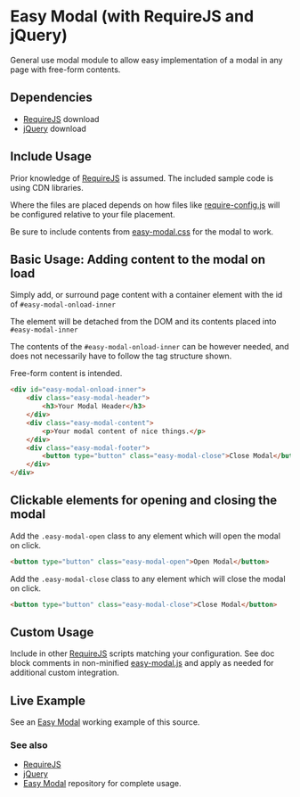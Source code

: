 # Easy Modal (with RequireJS and jQuery)
General use modal module to allow easy implementation of a modal in any page with free-form contents.

## Dependencies
- [RequireJS](https://requirejs.org/docs/download.html) download
- [jQuery](https://jquery.com/download/) download

## Include Usage
Prior knowledge of [RequireJS](https://requirejs.org/) is assumed. The included sample code is using CDN libraries.

Where the files are placed depends on how files like [require-config.js](https://github.com/KainGNX/easy-modal/blob/master/src/js/config/require-config.js) will be configured relative to your file placement.

Be sure to include contents from [easy-modal.css](https://github.com/KainGNX/easy-modal/blob/master/src/css/easy-modal.css) for the modal to work.

## Basic Usage: Adding content to the modal on load
Simply add, or surround page content with a container element with the id of `#easy-modal-onload-inner`

The element will be detached from the DOM and its contents placed into `#easy-modal-inner`

The contents of the `#easy-modal-onload-inner` can be however needed, and does not necessarily have to follow the tag structure shown.

Free-form content is intended.
```html
<div id="easy-modal-onload-inner">
    <div class="easy-modal-header">
        <h3>Your Modal Header</h3>
    </div>
    <div class="easy-modal-content">
        <p>Your modal content of nice things.</p>
    </div>
    <div class="easy-modal-footer">
        <button type="button" class="easy-modal-close">Close Modal</button>
    </div>
</div>
```

## Clickable elements for opening and closing the modal

Add the `.easy-modal-open` class to any element which will open the modal on click.
```html
<button type="button" class="easy-modal-open">Open Modal</button>
```
Add the `.easy-modal-close` class to any element which will close the modal on click.
```html
<button type="button" class="easy-modal-close">Close Modal</button>
```

## Custom Usage
Include in other [RequireJS](https://requirejs.org/) scripts matching your configuration. See doc block comments in non-minified [easy-modal.js](https://github.com/KainGNX/easy-modal/blob/master/src/js/modules/easy-modal.js) and apply as needed for additional custom integration.

## Live Example
See an [Easy Modal](https://www.greaterdevelopment.com/showcase/easy-modal/) working example of this source.

### See also
- [RequireJS](https://requirejs.org/)
- [jQuery](https://jquery.com/)
- [Easy Modal](https://github.com/KainGNX/easy-modal) repository for complete usage.
